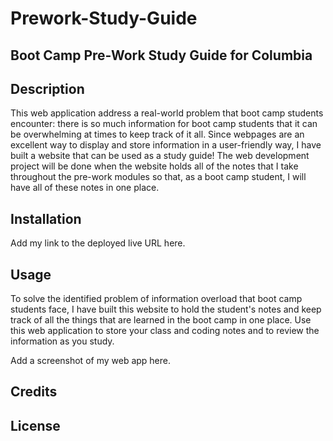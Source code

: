 # Prework-Study-Guide

## Boot Camp Pre-Work Study Guide for Columbia

## Description
This web application address a real-world problem that boot camp students encounter: there is so much information for boot camp students that it can be overwhelming at times to keep track of it all. Since webpages are an excellent way to display and store information in a user-friendly way, I have built a website that can be used as a study guide! The web development project will be done when the website holds all of the notes that I take throughout the pre-work modules so that, as a boot camp student, I will have all of these notes in one place.

## Installation
Add my link to the deployed live URL here.

## Usage
To solve the identified problem of information overload that boot camp students face, I have built this website to hold the student's notes and keep track of all the things that are learned in the boot camp in one place. Use this web application to store your class and coding notes and to review the information as you study.

Add a screenshot of my web app here.

## Credits


## License 
